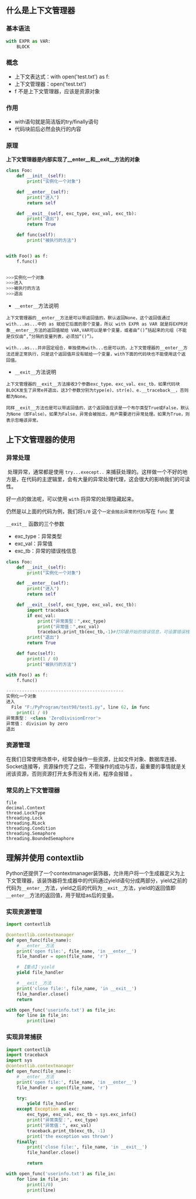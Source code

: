 ## 什么是上下文管理器

### 基本语法

```python
with EXPR as VAR:
    BLOCK
```

### 概念

+ 上下文表达式：with open('test.txt') as f:
+ 上下文管理器：open('test.txt')
+ f 不是上下文管理器，应该是资源对象



### 作用

+ with语句就是简洁版的try/finally语句
+ 代码块前后必然会执行的内容



### 原理

 **上下文管理器是内部实现了__enter__和__exit__方法的对象** 

```python
class Foo:
    def __init__(self):
        print("实例化一个对象")

    def __enter__(self):
        print("进入")
        return self

    def __exit__(self, exc_type, exc_val, exc_tb):
        print("退出")
        return True

    def func(self):
        print("被执行的方法")


with Foo() as f:
    f.func()

    
>>>实例化一个对象
>>>进入
>>>被执行的方法
>>>退出
```



+  `__enter__`方法说明 

  ```
  上下文管理器的__enter__方法是可以带返回值的，默认返回None，这个返回值通过with...as...中的 as 赋给它后面的那个变量，所以 with EXPR as VAR 就是将EXPR对象__enter__方法的返回值赋给 VAR,VAR可以是单个变量，或者由“()”括起来的元组（不能是仅仅由“,”分隔的变量列表，必须加“()”）。
  
  with...as...并非固定组合，单独使用with...也是可以的，上下文管理器的__enter__方法还是正常执行，只是这个返回值并没有赋给一个变量，with下面的代码块也不能使用这个返回值。
  ```

+  `__exit__`方法说明 

  ```
  上下文管理器的__exit__方法接收3个参数exc_type、exc_val、exc_tb，如果代码块BLOCK发生了异常e并退出，这3个参数分别为type(e)、str(e)、e.__traceback__，否则都为None。
  
  同样__exit__方法也是可以带返回值的，这个返回值应该是一个布尔类型True或False，默认为None（即False）。如果为False，异常会被抛出，用户需要进行异常处理。如果为True，则表示忽略该异常。
  ```

  

## 上下文管理器的使用

### 异常处理

​	  处理异常，通常都是使用 `try...execept..` 来捕获处理的。这样做一个不好的地方是，在代码的主逻辑里，会有大量的异常处理代理，这会很大的影响我们的可读性。

好一点的做法呢，可以使用 `with` 将异常的处理隐藏起来。

仍然是以上面的代码为例，我们将`1/0` 这个`一定会抛出异常的代码`写在 `func` 里

 `__exit__` 函数的三个参数 

+  exc_type：异常类型 
+  exc_val：异常值 
+ exc_tb：异常的错误栈信息

```python
class Foo:
    def __init__(self):
        print("实例化一个对象")

    def __enter__(self):
        print("进入")
        return self

    def __exit__(self, exc_type, exc_val, exc_tb):
        import traceback
        if exc_val:
            print("异常类型：",exc_type)
            print("异常值：",exc_val)
            traceback.print_tb(exc_tb,-1)#打印最开始的错误信息，可设置错误栈数以及写入文件
        print("退出")
        return True

    def func(self):
        print(1 / 0)
        print("被执行的方法")

with Foo() as f:
    f.func()

---------------------------------------------    
实例化一个对象
进入
  File "F:/PyProgram/test98/test1.py", line 62, in func
    print(1 / 0)
异常类型： <class 'ZeroDivisionError'>
异常值： division by zero
退出
```



### 资源管理

​	 在我们日常使用场景中，经常会操作一些资源，比如文件对象、数据库连接、Socket连接等，资源操作完了之后，不管操作的成功与否，最重要的事情就是关闭该资源，否则资源打开太多而没有关闭，程序会报错 。

### 常见的上下文管理器

```
file
decimal.Context
thread.LockType
threading.Lock
threading.RLock
threading.Condition
threading.Semaphore
threading.BoundedSemaphore
```



## 理解并使用 contextlib

​	 Python还提供了一个contextmanager装饰器，允许用户将一个生成器定义为上下文管理器，该装饰器将生成器中的代码通过yield语句分成两部分，yield之前的代码为`__enter__`方法，yield之后的代码为`__exit__`方法，yield的返回值即`__enter__`方法的返回值，用于赋给as后的变量。 

### 实现资源管理

```python
import contextlib

@contextlib.contextmanager
def open_func(file_name):
    # __enter__方法
    print('open file:', file_name, 'in __enter__')
    file_handler = open(file_name, 'r')

    # 【重点】：yield
    yield file_handler

    # __exit__方法
    print('close file:', file_name, 'in __exit__')
    file_handler.close()
    return

with open_func('userinfo.txt') as file_in:
    for line in file_in:
        print(line)
```



### 实现异常捕获

```python
import contextlib
import traceback
import sys
@contextlib.contextmanager
def open_func(file_name):
    # __enter__方法
    print('open file:', file_name, 'in __enter__')
    file_handler = open(file_name, 'r')

    try:
        yield file_handler
    except Exception as exc:
        exc_type, exc_val, exc_tb = sys.exc_info()
        print("异常类型：", exc_type)
        print("异常值：", exc_val)
        traceback.print_tb(exc_tb, -1)
        print('the exception was thrown')
    finally:
        print('close file:', file_name, 'in __exit__')
        file_handler.close()

        return

with open_func('userinfo.txt') as file_in:
    for line in file_in:
        print(1/0)
        print(line)
```

